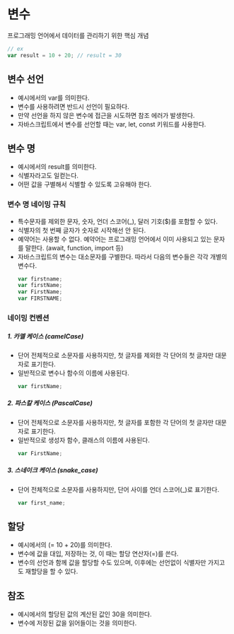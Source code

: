 # 변수

프로그래밍 언어에서 데이터를 관리하기 위한 핵심 개념

```javascript
// ex
var result = 10 + 20; // result = 30
```

## 변수 선언

- 예시에서의 var를 의미한다.
- 변수를 사용하려면 반드시 선언이 필요하다.
- 만약 선언을 하지 않은 변수에 접근을 시도하면 참조 에러가 발생한다.
- 자바스크립트에서 변수를 선언할 때는 var, let, const 키워드를 사용한다.

## 변수 명

- 예시에서의 result를 의미한다.
- 식별자라고도 일컫는다.
- 어떤 값을 구별해서 식별할 수 있도록 고유해야 한다.

### 변수 명 네이밍 규칙

- 특수문자를 제외한 문자, 숫자, 언더 스코어(\_), 달러 기호($)를 포함할 수 있다.
- 식별자의 첫 번째 글자가 숫자로 시작해선 안 된다.
- 예약어는 사용할 수 없다. 예약어는 프로그래밍 언어에서 이미 사용되고 있는 문자를 말한다. (await, function, import 등)
- 자바스크립트의 변수는 대소문자를 구별한다. 따라서 다음의 변수들은 각각 개별의 변수다.
  ```javascript
  var firstname;
  var firstName;
  var FirstName;
  var FIRSTNAME;
  ```

### 네이밍 컨벤션

##### 1. 카멜 케이스 (camelCase)

- 단어 전체적으로 소문자를 사용하지만, 첫 글자를 제외한 각 단어의 첫 글자만 대문자로 표기한다.
- 일반적으로 변수나 함수의 이름에 사용된다.
  ```javascript
  var firstName;
  ```

##### 2. 파스칼 케이스 (PascalCase)

- 단어 전체적으로 소문자를 사용하지만, 첫 글자를 포함한 각 단어의 첫 글자만 대문자로 표기한다.
- 일반적으로 생성자 함수, 클래스의 이름에 사용된다.
  ```javascript
  var FirstName;
  ```

##### 3. 스네이크 케이스 (snake_case)

- 단어 전체적으로 소문자를 사용하지만, 단어 사이를 언더 스코어(\_)로 표기한다.
  ```javascript
  var first_name;
  ```

## 할당

- 예시에서의 (= 10 + 20)를 의미한다.
- 변수에 값을 대입, 저장하는 것, 이 때는 할당 연산자(=)를 쓴다.
- 변수의 선언과 함께 값을 할당할 수도 있으며, 이후에는 선언없이 식별자만 가지고도 재할당을 할 수 있다.

## 참조

- 예시에서의 할당된 값의 계산된 값인 30을 의미한다.
- 변수에 저장된 값을 읽어들이는 것을 의미한다.
